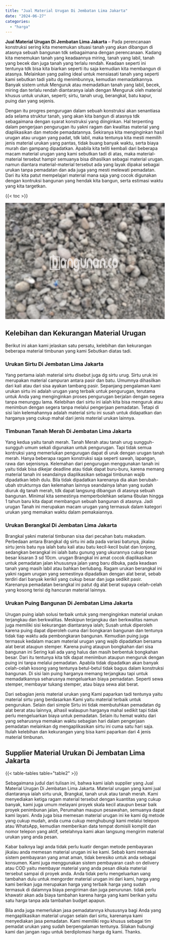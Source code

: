 ```yaml
---
title: "Jual Material Urugan Di Jembatan Lima Jakarta"
date: "2024-06-27"
categories: 
  - "harga"
---
```


**Jual Material Urugan Di Jembatan Lima Jakarta** – Pada perencanaan konstruksi sering kita menemukan situasi tanah yang akan dibangun di atasnya sebuah bangunan tdk sebagaimana dengan perencanaan. Kadang kita menemukan tanah yang keadaannya miring, tanah yang labil, tanah yang becek dan juga tanah yang terlalu rendah. Keadaan seperti ini tentunya tdk bisa kita biarkan seperti itu saja kemudian kita membangun di atasnya. Melainkan yang paling ideal untuk mensiasati tanah yang seperti kami sebutkan tadi yaitu dg menimbunnya, kemudian memadatkannya. Banyak sistem untuk Menguruk atau memadatkan tanah yang labil, becek, miring dan terlalu rendah diantaranya ialah dengan Menguruk oleh material khusus untuk urukan, seperti; sirtu, tanah urug, berangkal, batu kapur, puing dan yang sejenis.

Dengan itu progres pengurugan dalam sebuah konstruksi akan senantiasa ada selama struktur tanah, yang akan kita bangun di atasnya tdk sebagaimana dengan syarat konstruksi yang diinginkan. Hal terpenting dalam pengerjaan pengurugan itu yakni ragam dan kwalitas material yang diaplikasikan dan metode pemadatannya. Sekiranya kita menginginkan hasil urugan atau urugan yang padat, tdk labil, maka tentunya kita mesti memilih jenis material urukan yang pantas, tidak buang banyak waktu, serta biaya murah dan gampang dipadatkan. Apabila kita teliti kembali dari beberapa macam material urugan yang kami sebutkan tadi di atas, maka material-material tersebut hampir semuanya bisa dihasilkan sebagai material urugan. namun diantara material-material tersebut ada yang layak dipakai sebagai urukan tanpa pemadatan dan ada juga yang mesti melewati pemadatan. Dari itu kita patut mempelajari material mana saja yang cocok digunakan dengan kontruksi bangunan yang hendak kita bangun, serta estimasi waktu yang kita targetkan.

{{< toc >}}

![Jual Material Urugan Di Jembatan Lima Jakarta](/images/jual-urugan-22.png)

## Kelebihan dan Kekurangan Material Urugan

Berikut ini akan kami jelaskan satu persatu, kelebihan dan kekurangan beberapa material timbunan yang kami Sebutkan diatas tadi.

### Urukan Sirtu Di Jembatan Lima Jakarta

Yang pertama ialah material sirtu disebut juga dg sirtu urug. Sirtu uruk ini merupakan material campuran antara pasir dan batu. Umumnya dihasilkan dari kali atau dari sisa ayakan tambang pasir. Sepanjang pengalaman kami urukan sirtu ini adalah urugan yang terbaik untuk pengurugan, terutama untuk Anda yang menginginkan proses pengurugan berjalan dengan segera tanpa menunggu lama. Kelebihan dari sirtu ini ialah kita bisa menguruk atau menimbun dengan segera tanpa melalui pengerjaan pemadatan. Tetapi di sisi lain kelemahannya adalah material sirtu ini susah untuk didapatkan dan harganya yang cukup mahal dari jenis material urukan lainnya.

### Timbunan Tanah Merah Di Jembatan Lima Jakarta

Yang kedua yaitu tanah merah. Tanah Merah atau tanah urug sungguh-sungguh umum sekali digunakan untuk pengurugan. Tapi tidak semua kontruksi yang memerlukan pengurugan dapat di uruk dengan urugan tanah merah. Hanya beberapa ragam konstruksi saja seperti sawah, lapangan, rawa dan sejenisnya. Kelemahan dari pengurugan menggunakan tanah ini yaitu tidak bisa dikejar deadline atau tidak dapat buru-buru, karena memang material tanah ini seandainya diaplikasikan sebagai timbunan wajib dipadatkan lebih dulu. Bila tidak dipadatkan karenanya dia akan berubah-ubah strukturnya dan kelemahan lainnya seandainya lahan yang sudah diuruk dg tanah merah, tdk dapat langsung dibangun di atasnya sebuah bangunan. Minimal kita semestinya memperbolehkan selama 6bulan hingga 1 tahun baru kita dapat membangun sebuah bangunan di atasnya. Jadi urugan Tanah ini merupakan macam urugan yang termasuk dalam kategori urukan yang memakan waktu dalam pemakaiannya.

### Urukan Berangkal Di Jembatan Lima Jakarta

Brangkal yakni material timbunan sisa dari pecahan batu makadam. Perbedaan antara Brangkal dg sirtu ini ada pada variasi batunya, jikalau sirtu jenis batu nya ialah batu kali atau batu kecil-kecil bulat dan lonjong, sedangkan berangkal ini ialah batu gunung yang ukurannya cukup besar besar kisaran 3 sd 10cm. urugan Brangkal ini amat cocok diaplikasikan untuk pemadatan jalan khususnya jalan yang baru dibuka, pada keadaan tanah yang masih labil atau bahkan berlubang. Ragam urukan berangkal ini yakni ragam urugan yang semestinya dipadatkan dengan alat berat, sebab terdiri dari banyak kerikil yang cukup besar dan juga sedikit pasir. Karenanya pemadatan berangkal ini patut dg alat berat supaya celah-celah yang kosong terisi dg hancuran material lainnya.

### Urukan Puing Bangunan Di Jembatan Lima Jakarta

Urugan puing ialah solusi terbaik untuk yang menginginkan material urukan terjangkau dan berkwalitas. Meskipun terjangkau dan berkwalitas namun juga memiliki sisi kekurangan diantaranya ialah; Susah untuk diperoleh karena puing dapat diperoleh cuma dari bongkaran bangunan dan tentunya tidak tiap waktu ada pembongkaran bangunan. Kemudian puing juga termasuk kedalam macam material urugan yang wajib dipadatkan bersama alat berat ataupun stemper. Karena puing ataupun bongkahan dari sisa bangunan ini Sering kali ada yang halus dan masih berbentuk bongkahan besar. Dari itu tentunya kita tdk dapat menimbun ataupun menguruk dengan puing ini tanpa melalui pemadatan. Apabila tidak dipadatkan akan banyak celah-celah kosong yang tentunya betul-betul tidak bagus dalam konstruksi bangunan. Di sisi lain puing harganya memang terjangkau tapi untuk memadatkannya seharusnya mengeluarkan biaya pemadatan. Seperti sewa stemper, membayar tukang stemper, atau biaya sewa alat berat.

Dari sebagian jenis material urukan yang Kami paparkan tadi tentunya yaitu material sirtu yang berdasarkan Kami yaitu material terbaik untuk pengurukan. Selain dari simple Sirtu ini tidak membutuhkan pemadatan dg alat berat atau lainnya, alhasil walaupun harganya mahal sedikit tapi tidak perlu mengeluarkan biaya untuk pemadatan. Selain itu hemat waktu dari yang seharusnya memakan waktu sebagian hari dalam pengerjaan pemadatan melainkan dg mengaplikasikan sirtu ini cuma satu hari saja. Itulah kelebihan dan kekurangan yang bisa kami paparkan dari 4 jenis material timbunan.

## Supplier Material Urukan Di Jembatan Lima Jakarta

{{< table-tables table="table2" >}}

Sebagaimana judul dari tulisan ini, bahwa kami ialah supplier yang Jual Material Urugan Di Jembatan Lima Jakarta. Material urugan yang kami jual diantaranya ialah sirtu uruk, Brangkal, tanah uruk atau tanah merah. Kami menyediakan ketiga ragam material tersebut dengan kuantitas yang cukup banyak, kami juga umum melayani proyek skala kecil ataupun besar baik proyek penimbunan jalan, Perumahan maupun pesawahan, semuanya dapat kami layani. Anda juga bisa memesan material urugan ini ke kami dg metode yang cukup mudah, anda cuma cukup menghubungi kami melalui telepon atau WhatsApp, kemudian memberikan data tempat domisili komplit dan nomor telepon yang aktif, setelahnya kami akan langsung mengirim material urukan yang anda pesan.

Kabar baiknya lagi anda tidak perlu kuatir dengan metode pembayaran jikalau anda memesan material urugan ini ke kami. Sebab kami memakai sistem pembayaran yang amat aman, tidak beresiko untuk anda sebagai konsumen. Kami juga menggunakan sistem pembayaran cash on delivery atau COD yaitu membayar material yang anda pesan dikala material tersebut sampai di proyek anda. Anda tidak perlu mengeluarkan uang tambahan dulu untuk mengorder material urugan ini dari kami, harga yang kami berikan juga merupakan harga yang terbaik harga yang sudah termasuk di dalamnya biaya pengiriman dan juga penurunan. tidak perlu khawatir akan ada biaya tambahan karena harga yang kami berikan yaitu satu harga tanpa ada tambahan budget apapun.

Bila anda juga memerlukan jasa pemadatannya khususnya bagi Anda yang mengaplikasikan material urugan selain dari sirtu, karenanya kami menyediakan jasa pemadatan. Kami memiliki regu khusus sebagai tim pemadat urukan yang sudah berpengalaman tentunya. Silakan hubungi kami dan jangan ragu untuk berdiplomasi harga dg kami. Thanks.
